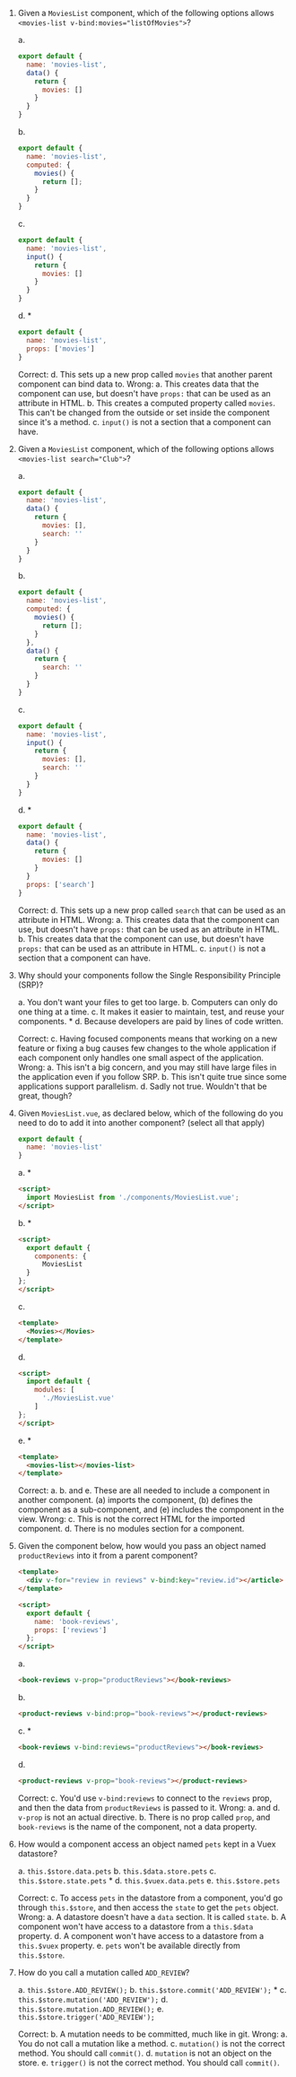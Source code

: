 1. Given a `MoviesList` component, which of the following options allows `<movies-list v-bind:movies="listOfMovies">`?

    a.
    ```js
    export default {
      name: 'movies-list',
      data() {
        return {
          movies: []
        }
      }
    }
    ```
    b.
    ```js
    export default {
      name: 'movies-list',
      computed: {
        movies() {
          return [];
        }
      }
    }
    ```
    c.
    ```js
    export default {
      name: 'movies-list',
      input() {
        return {
          movies: []
        }
      }
    }
    ```
    d. *
    ```js
    export default {
      name: 'movies-list',
      props: ['movies']
    }
    ```

    Correct:
      d. This sets up a new prop called `movies` that another parent component can bind data to.
    Wrong:
      a. This creates data that the component can use, but doesn't have `props:` that can be used as an attribute in HTML.
      b. This creates a computed property called `movies`. This can't be changed from the outside or set inside the component since it's a method.
      c. `input()` is not a section that a component can have.

2. Given a `MoviesList` component, which of the following options allows `<movies-list search="Club">`?

    a.
    ```js
    export default {
      name: 'movies-list',
      data() {
        return {
          movies: [],
          search: ''
        }
      }
    }
    ```
    b.
    ```js
    export default {
      name: 'movies-list',
      computed: {
        movies() {
          return [];
        }
      },
      data() {
        return {
          search: ''
        }
      }
    }
    ```
    c.
    ```js
    export default {
      name: 'movies-list',
      input() {
        return {
          movies: [],
          search: ''
        }
      }
    }
    ```
    d. *
    ```js
    export default {
      name: 'movies-list',
      data() {
        return {
          movies: []
        }
      }
      props: ['search']
    }
    ```

    Correct:
      d. This sets up a new prop called `search` that can be used as an attribute in HTML.
    Wrong:
      a. This creates data that the component can use, but doesn't have `props:` that can be used as an attribute in HTML.
      b. This creates data that the component can use, but doesn't have `props:` that can be used as an attribute in HTML.
      c. `input()` is not a section that a component can have.

3. Why should your components follow the Single Responsibility Principle (SRP)?

    a. You don't want your files to get too large.
    b. Computers can only do one thing at a time.
    c. It makes it easier to maintain, test, and reuse your components. *
    d. Because developers are paid by lines of code written.

    Correct:
      c. Having focused components means that working on a new feature or fixing a bug causes few changes to the whole application if each component only handles one small aspect of the application.
    Wrong:
      a. This isn't a big concern, and you may still have large files in the application even if you follow SRP.
      b. This isn't quite true since some applications support parallelism.
      d. Sadly not true. Wouldn't that be great, though?

4. Given `MoviesList.vue`, as declared below, which of the following do you need to do to add it into another component? (select all that apply)

    ```js
    export default {
      name: 'movies-list'
    }
    ```

    a. *
    ```html
    <script>
      import MoviesList from './components/MoviesList.vue';
    </script>
    ```
    b. *
    ```html
    <script>
      export default {
        components: {
          MoviesList
      }
    };
    </script>
    ```
    c.
    ```html
    <template>
      <Movies></Movies>
    </template>
    ```
    d.
    ```html
    <script>
      import default {
        modules: [
          './MoviesList.vue'
        ]
    };
    </script>
    ```
    e. *
    ```html
    <template>
      <movies-list></movies-list>
    </template>
    ```

    Correct:
      a. b. and e. These are all needed to include a component in another component. (a) imports the component, (b) defines the component as a sub-component, and (e) includes the component in the view.
    Wrong:
      c. This is not the correct HTML for the imported component.
      d. There is no modules section for a component.

5. Given the component below, how would you pass an object named `productReviews` into it from a parent component?

    ```html
    <template>
      <div v-for="review in reviews" v-bind:key="review.id"></article>
    </template>

    <script>
      export default {
        name: 'book-reviews',
        props: ['reviews']
      };
    </script>
    ```
    a.
    ```html
    <book-reviews v-prop="productReviews"></book-reviews>
    ```
    b.
    ```html
    <product-reviews v-bind:prop="book-reviews"></product-reviews>
    ```
    c. *
    ```html
    <book-reviews v-bind:reviews="productReviews"></book-reviews>
    ```
    d.
    ```html
    <product-reviews v-prop="book-reviews"></product-reviews>
    ```

    Correct:
      c. You'd use `v-bind:reviews` to connect to the `reviews` prop, and then the data from `productReviews` is passed to it.
    Wrong:
      a. and d. `v-prop` is not an actual directive.
      b. There is no prop called `prop`, and `book-reviews` is the name of the component, not a data property.

6. How would a component access an object named `pets` kept in a Vuex datastore?

    a. `this.$store.data.pets`
    b. `this.$data.store.pets`
    c. `this.$store.state.pets` *
    d. `this.$vuex.data.pets`
    e. `this.$store.pets`

    Correct:
      c. To access `pets` in the datastore from a component, you'd go through `this.$store`, and then access the `state` to get the `pets` object.
    Wrong:
      a. A datastore doesn't have a `data` section. It is called `state`.
      b. A component won't have access to a datastore from a `this.$data` property.
      d. A component won't have access to a datastore from a `this.$vuex` property.
      e. `pets` won't be available directly from `this.$store`.

7. How do you call a mutation called `ADD_REVIEW`?

    a. `this.$store.ADD_REVIEW();`
    b. `this.$store.commit('ADD_REVIEW');` *
    c. `this.$store.mutation('ADD_REVIEW');`
    d. `this.$store.mutation.ADD_REVIEW();`
    e. `this.$store.trigger('ADD_REVIEW');`

    Correct:
      b. A mutation needs to be committed, much like in git.
    Wrong:
      a. You do not call a mutation like a method.
      c. `mutation()` is not the correct method. You should call `commit()`.
      d. `mutation` is not an object on the store.
      e. `trigger()` is not the correct method. You should call `commit()`.
